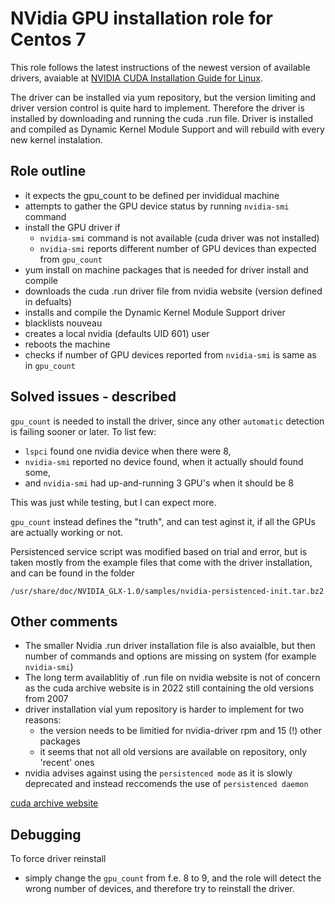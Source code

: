# NVidia GPU installation role for Centos 7

This role follows the latest instructions of the newest version of available
drivers, avaiable at [NVIDIA CUDA Installation Guide for
Linux](https://docs.nvidia.com/cuda/pdf/CUDA_Installation_Guide_Linux.pdf).

The driver can be installed via yum repository, but the version limiting and
driver version control is quite hard to implement. Therefore the driver is
installed by downloading and running the cuda .run file.
Driver is installed and compiled as Dynamic Kernel Module Support and will
rebuild with every new kernel instalation.


## Role outline

- it expects the gpu_count to be defined per invididual machine
- attempts to gather the GPU device status by running `nvidia-smi` command
- install the GPU driver if
   - `nvidia-smi` command is not available (cuda driver was not installed)
   - `nvidia-smi` reports different number of GPU devices than expected from `gpu_count`
- yum install on machine packages that is needed for driver install and compile
- downloads the cuda .run driver file from nvidia website (version defined in defualts)
- installs and compile the Dynamic Kernel Module Support driver
- blacklists nouveau
- creates a local nvidia (defaults UID 601) user
- reboots the machine
- checks if number of GPU devices reported from `nvidia-smi` is same as in `gpu_count`

## Solved issues - described

`gpu_count` is needed to install the driver, since any other `automatic` detection is
failing sooner or later. To list few:

 - `lspci` found one nvidia device when there were 8,
 - `nvidia-smi` reported no device found, when it actually should found some,
 - and `nvidia-smi` had up-and-running 3 GPU's when it should be 8

This was just while testing, but I can expect more.

`gpu_count` instead defines the "truth", and can test aginst it, if all the GPUs
are actually working or not.

Persistenced service script was modified based on trial and error, but is taken
mostly from the example files that come with the driver installation, and can be
found in the folder 

    /usr/share/doc/NVIDIA_GLX-1.0/samples/nvidia-persistenced-init.tar.bz2

## Other comments

 - The smaller Nvidia .run driver installation file is also avaialble, but then
   number of commands and options are missing on system (for example `nvidia-smi`)
 - The long term availablitiy of .run file on nvidia website is not of concern as
   the cuda archive website is in 2022 still containing the old versions from 2007
 - driver installation vial yum repository is harder to implement for two reasons:
    - the version needs to be limitied for nvidia-driver rpm and 15 (!) other packages
    - it seems that not all old versions are available on repository, only 'recent' ones
 - nvidia advises against using the `persistenced mode` as it is slowly deprecated and
   instead reccomends the use of `persistenced daemon`

[cuda archive website](https://developer.nvidia.com/cuda-toolkit-archive)

## Debugging

To force driver reinstall
 - simply change the `gpu_count` from f.e. 8 to 9, and the role will detect the wrong
number of devices, and therefore try to reinstall the driver.

